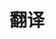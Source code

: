 ---
layout: posts_by_category
categories: translation
title: 翻译
permalink: /category/translation
---